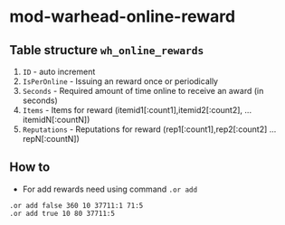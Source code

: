 # mod-warhead-online-reward

## Table structure `wh_online_rewards`
1. `ID` - auto increment
2. `IsPerOnline` - Issuing an reward once or periodically
3. `Seconds` - Required amount of time online to receive an award (in seconds)
4. `Items` - Items for reward (itemid1[:count1],itemid2[:count2], ... itemidN[:countN])
5. `Reputations` - Reputations for reward (rep1[:count1],rep2[:count2] ... repN[:countN])

## How to
- For add rewards need using command `.or add`
```
.or add false 360 10 37711:1 71:5
.or add true 10 80 37711:5
```